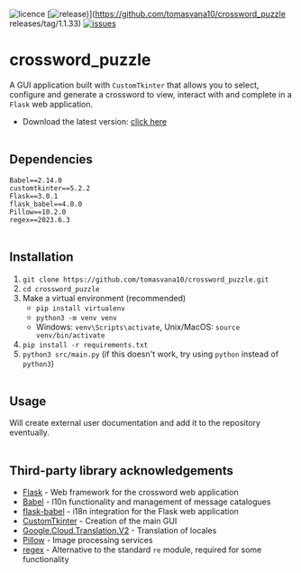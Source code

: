 ![licence](https://img.shields.io/badge/licence-MIT-green?style=flat?logo=licence)
[![release)](https://img.shields.io/github/v/release/tomasvana10/crossword_puzzle?logo=github)](https://github.com/tomasvana10/crossword_puzzle releases/tag/1.1.33)
[![issues](https://img.shields.io/github/issues-raw/tomasvana10/crossword_puzzle.svg?maxAge=25000)](https://github.com/tomasvana10/crossword_puzzle/issues)

# crossword_puzzle
A GUI application built with `CustomTkinter` that allows you to select, configure and generate a crossword to view, interact with and complete in a `Flask` web application.
- Download the latest version: [click here](https://github.com/tomasvana10/crossword_puzzle/releases/latest)
<br><br>
## Dependencies
`Babel==2.14.0`<br>
`customtkinter==5.2.2`<br>
`Flask==3.0.1`<br>
`flask_babel==4.0.0`<br>
`Pillow==10.2.0`<br>
`regex==2023.6.3`
<br><br>
## Installation
1. `git clone https://github.com/tomasvana10/crossword_puzzle.git`
2. `cd crossword_puzzle`
3. Make a virtual environment (recommended)
   - `pip install virtualenv`
   - `python3 -m venv venv`
   - Windows: `venv\Scripts\activate`, Unix/MacOS: `source venv/bin/activate`
4. `pip install -r requirements.txt`
5. `python3 src/main.py` (if this doesn't work, try using `python` instead of `python3`)
<br><br>
## Usage
Will create external user documentation and add it to the repository eventually.
<br><br>
## Third-party library acknowledgements
- [Flask](https://flask.palletsprojects.com/en/3.0.x/) - Web framework for the crossword web application
- [Babel](https://babel.pocoo.org/en/latest/) - l10n functionality and management of message catalogues
- [flask-babel](https://python-babel.github.io/flask-babel/) - i18n integration for the Flask web application
- [CustomTkinter](https://github.com/TomSchimansky/CustomTkinter) - Creation of the main GUI
- [Google.Cloud.Translation.V2](https://cloud.google.com/dotnet/docs/reference/Google.Cloud.Translation.V2/latest) - Translation of locales 
- [Pillow](https://pillow.readthedocs.io/en/stable/) - Image processing services
- [regex](https://github.com/mrabarnett/mrab-regex) - Alternative to the standard `re` module, required for some functionality